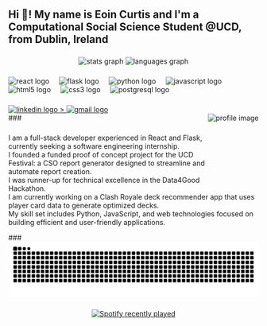<h2 align="left">Hi 👋! My name is Eoin Curtis and I'm a Computational Social Science Student @UCD, from Dublin, Ireland</h2>

###
<div align="center">
  <img src="https://github-readme-stats.vercel.app/api?username=Kertis4&hide_title=false&hide_rank=false&show_icons=true&include_all_commits=true&count_private=true&disable_animations=false&theme=dracula&locale=en&hide_border=false&cache_seconds=1800" height="150" alt="stats graph" />
  <img src="https://github-readme-stats.vercel.app/api/top-langs?username=Kertis4&locale=en&hide_title=false&layout=compact&card_width=320&langs_count=5&theme=dracula&hide_border=false&cache_seconds=1800" height="150" alt="languages graph" />
</div>


###

<div align="left">
  <img src="https://cdn.jsdelivr.net/gh/devicons/devicon/icons/react/react-original.svg" height="30" alt="react logo"  />
  <img width="12" />
  <img src="https://cdn.jsdelivr.net/gh/devicons/devicon/icons/flask/flask-original.svg" height="30" alt="flask logo"  />
  <img width="12" />
  <img src="https://cdn.jsdelivr.net/gh/devicons/devicon/icons/python/python-original.svg" height="30" alt="python logo"  />
  <img width="12" />
  <img src="https://cdn.jsdelivr.net/gh/devicons/devicon/icons/javascript/javascript-original.svg" height="30" alt="javascript logo"  />
  <img width="12" />
  <img src="https://cdn.jsdelivr.net/gh/devicons/devicon/icons/html5/html5-original.svg" height="30" alt="html5 logo"  />
  <img width="12" />
  <img src="https://cdn.jsdelivr.net/gh/devicons/devicon/icons/css3/css3-original.svg" height="30" alt="css3 logo"  />
  <img width="12" />
  <img src="https://cdn.jsdelivr.net/gh/devicons/devicon/icons/postgresql/postgresql-original.svg" height="30" alt="postgresql logo"  />
</div>

###

<div align="left">
  <a href="https://www.linkedin.com/in/eoin-curtis-6b2496330">
  <img src="https://img.shields.io/static/v1?message=LinkedIn&logo=linkedin&label=&color=0077B5&logoColor=white&labelColor=&style=for-the-badge" height="35" alt="linkedin logo"  />
  </a>
  <a href="https://mail.google.com/mail/?view=cm&to=eoincur14@gmail.com" target="_blank">>
  <img src="https://img.shields.io/static/v1?message=Gmail&logo=gmail&label=&color=D14836&logoColor=white&labelColor=&style=for-the-badge" height="35" alt="gmail logo"  />
  </a>
</div>
###

<img align="right" height="150" src="https://tse2.mm.bing.net/th?id=OIP.6SWuFDC8ciMHRwQhN8XgVwAAAA&pid=Api&P=0&h=180" alt="profile image" />

###

<p align="left"> I am a full-stack developer experienced in React and Flask, currently seeking a software engineering internship.<br> I founded a funded proof of concept project for the UCD Festival: a CSO report generator designed to streamline and automate report creation.<br> I was runner-up for technical excellence in the Data4Good Hackathon.<br> I am currently working on a Clash Royale deck recommender app that uses player card data to generate optimized decks.<br> My skill set includes Python, JavaScript, and web technologies focused on building efficient and user-friendly applications. </p>
###

<br clear="both">

<picture>
  <source media="(prefers-color-scheme: dark)" srcset="https://raw.githubusercontent.com/kertis4/kertis4/output/github-snake-dark.svg" />
  <source media="(prefers-color-scheme: light)" srcset="https://raw.githubusercontent.com/kertis4/kertis4/output/github-snake.svg" />
  <img alt="github-snake" src="https://raw.githubusercontent.com/kertis4/kertis4/output/github-snake.svg" />
</picture>

###

<div align="center">
  <a href="https://open.spotify.com/user/Curto" target="_blank">
    <img src="https://spotify-recently-played-readme.vercel.app/api?user=e0x4bizjnubkwth7i8ay0yocs" alt="Spotify recently played" />
  </a>
</div>


###
